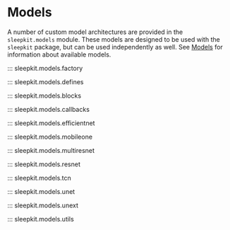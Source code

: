 # Models

A number of custom model architectures are provided in the `sleepkit.models` module. These models are designed to be used with the `sleepkit` package, but can be used independently as well. See [Models](../models/index.md) for information about available models.

::: sleepkit.models.factory

::: sleepkit.models.defines

::: sleepkit.models.blocks

::: sleepkit.models.callbacks

::: sleepkit.models.efficientnet

::: sleepkit.models.mobileone

::: sleepkit.models.multiresnet

::: sleepkit.models.resnet

::: sleepkit.models.tcn

::: sleepkit.models.unet

::: sleepkit.models.unext

::: sleepkit.models.utils
